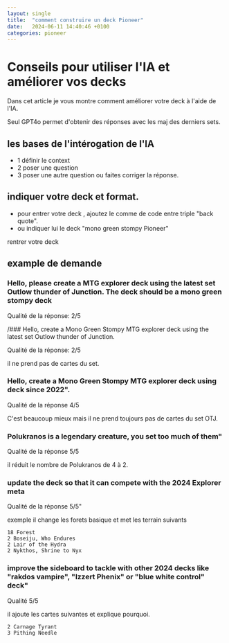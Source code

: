 ```yaml
---
layout: single
title:  "comment construire un deck Pioneer"
date:   2024-06-11 14:40:46 +0100
categories: pioneer
---
```


# Conseils pour utiliser l'IA et améliorer vos decks

Dans cet article je vous montre comment améliorer votre deck à l'aide de l'IA.

Seul GPT4o permet d'obtenir des réponses avec les maj des derniers sets.

## les bases de l'intérogation de l'IA

- 1 définir le context
- 2 poser une question
- 3 poser une autre question ou faites corriger la réponse.

## indiquer votre deck et format.

- pour entrer votre deck , ajoutez le comme de code entre triple "back quote".
- ou indiquer lui le deck "mono green stompy Pioneer"


rentrer votre deck 

## example de demande

### Hello, please create a MTG explorer deck using the latest set Outlow thunder of Junction. The deck should be a mono green stompy deck

Qualité de la réponse: 2/5

/### Hello, create a Mono Green Stompy MTG explorer deck using the latest set Outlow thunder of Junction.

Qualité de la réponse: 2/5

il ne prend pas de cartes du set.

### Hello, create a Mono Green Stompy MTG explorer deck using deck since 2022".

Qualité de la réponse 4/5

C'est beaucoup mieux mais il ne prend toujours pas de cartes du set OTJ.

### Polukranos is a legendary creature, you set too much of them"

Qualité de la réponse 5/5

il réduit le nombre de Polukranos de 4 à 2.


### update the deck so that it can compete with the 2024 Explorer meta

Qualité de la réponse 5/5"

exemple il change les forets basique et met les terrain suivants

```
18 Forest
2 Boseiju, Who Endures
2 Lair of the Hydra
2 Nykthos, Shrine to Nyx
```

### improve the sideboard to tackle with other 2024 decks like "rakdos vampire", "Izzert Phenix" or "blue white control" deck"

Qualité 5/5

il ajoute les cartes suivantes et explique pourquoi.
```
2 Carnage Tyrant
3 Pithing Needle
```